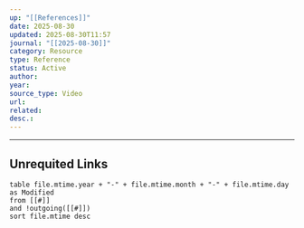 ```yaml
---
up: "[[References]]"
date: 2025-08-30
updated: 2025-08-30T11:57
journal: "[[2025-08-30]]"
category: Resource
type: Reference
status: Active
author:
year:
source_type: Video
url:
related:
desc.:
---
```

















-----
## Unrequited Links
```dataview
table file.mtime.year + "-" + file.mtime.month + "-" + file.mtime.day as Modified
from [[#]]
and !outgoing([[#]])
sort file.mtime desc
```
